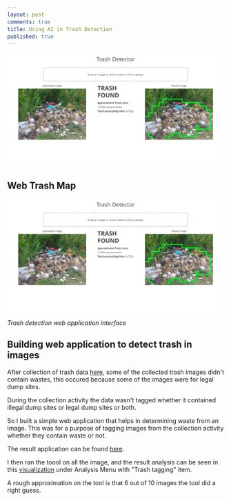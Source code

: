 ```yaml
---
layout: post
comments: true
title: Using AI in Trash Detection
published: true
---
```


![](https://raw.githubusercontent.com/samweli/jekyll-now/master/images/trash-detector.png)

## Web Trash Map
![Online Trash Map](https://raw.githubusercontent.com/samweli/jekyll-now/master/images/trash-detector.png)

_Trash detection web application interface_

## Building web application to detect trash in images

After collection of trash data [here](http://samweli.github.io/Trash-Map/), some of the collected trash images didn't 
contain wastes, this occured because some of the images were for legal dump sites.

During the collection activity the data wasn't tagged whether it contained illegal dump sites or legal dump sites or both.

So I built a simple web application that helps in determining waste from an image. This was for a purpose of tagging images 
from the collection activity whether they contain waste or not.

The result application can be found [here](http://trash-detection.herokuapp.com/).

I then ran the toool on all the image, and the result analysis can be seen in this [visualization](http://dar-trash-viz.herokuapp.com/)
under Analysis Menu with "Trash tagging" item.

A rough approximation on the tool is that 6 out of 10 images the tool did a right guess.


